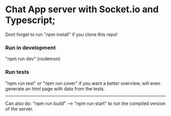 # Chat App server with Socket.io and Typescript;

Dont forget to run "npm install" if you clone this repo! 

### Run in development
"npm run dev" (nodemon)

### Run tests
"npm run test" 
or
"npm run cover" if you want a better overview, will even generate an html page with data from the tests. 

_______________________________________________________________________

Can also do:
"npm run build" --> "npm run start"
to run the compiled version of the server.

